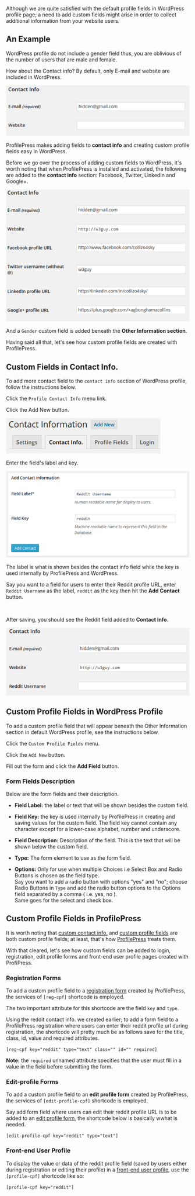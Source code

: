 Although we are quite satisfied with the default profile fields in WordPress profile page; a need to add custom fields might arise in order to collect additional information from your website users.


## An Example

WordPress profile do not include a gender field thus, you are oblivious of the number of users that are male and female.


How about the Contact info? By default, only E-mail and website are included in WordPress.


![WordPress profile contact info](img/wp-profile-contact.png)


ProfilePress makes adding fields to **contact info** and creating custom profile fields easy in WordPress.


Before we go over the process of adding custom fields to WordPress, it's worth noting that when ProfilePress is installed and activated, the following are added to the **contact info** section: Facebook, Twitter, LinkedIn and Google+.


![WordPress profile contact info](img/pp-contact-info.png)


And a `Gender` custom field is added beneath the **Other Information section**.


Having said all that, let's see how custom profile fields are created with ProfilePress.


## Custom Fields in Contact Info.

To add more contact field to the `contact info` section of WordPress profile, follow the instructions below.


Click the `Profile Contact Info` menu link.


Click the Add New button.


![Add a new contact info field to WordPress user profile](img/add-new-contact-info.png)


Enter the field's label and key.


![Adding Reddit as contact info to WordPress user profile](img/add-reddit-contact-field.png)


<div class="hljs">
<p>The label is what is shown besides the contact info field while the key is used internally by ProfilePress and WordPress.</p>

<p>Say you want to a field for users to enter their Reddit profile URL, enter <code>Reddit Username</code> as the label, <code>reddit</code> as the key then hit the <strong>Add Contact</strong> button.</p>
</div><br/>


After saving, you should see the Reddit field added to **Contact Info**.


![Adding Reddit as contact info to WordPress user profile](img/reddit-contact-info.png)



## Custom Profile Fields in WordPress Profile


To add a custom profile field that will appear beneath the Other Information section in default WordPress profile, see the instructions below.


Click the `Custom Profile Fields` menu.


Click the `Add New` button.


Fill out the form and click the **Add Field** button.

### Form Fields Description

Below are the form fields and their description.


* **Field Label:** the label or text that will be shown besides the custom field.


* **Field Key:** the key is used internally by ProfilePress in creating and saving values for the custom field. The field key cannot contain any character except for a lower-case alphabet, number and underscore.


* **Field Description:** Description of the field. This is the text that will be shown below the custom field.


* **Type:** The form element to use as the form field.


* **Options:** Only for use when multiple Choices i.e Select Box and Radio Buttons is chosen as the field type.  
Say you want to add a radio button with options "yes" and "no"; choose Radio Buttons in `Type` and add the radio button options to the Options field separated
by a comma ( i.e. yes, no ).  
Same goes for the select and check box.



## Custom Profile Fields in ProfilePress

It is worth noting that [custom contact info.](#custom-fields-in-contact-info) and [custom profile fields](#custom-profile-fields-in-wordpress-profile) are both custom profile fields; at least, that's how [ProfilePress](http://profilepress.net/pricing/) treats them.


With that cleared, let's see how custom fields can be added to login, registration, edit profile forms and front-end user profile pages created with ProfiPress.


### Registration Forms

To add a custom profile field to a [registration form](../build/registration-form.md) created by ProfilePress, the services of `[reg-cpf]` shortcode is employed.


The two important attribute for this shortcode are the field `key` and `type`.


Using the reddit contact info. we created earlier; to add a form field to a ProfilePress registration where users can enter their reddit profile url during registration, the shortcode will pretty much be as follows save for the title, class, id, value and required attributes.

```
[reg-cpf key="reddit" type="text" class="" id="" required]
```


**Note:** the `required` unnamed attribute specifies that the user must fill in a value in the field before submitting the form.


### Edit-profile Forms

To add a custom profile field to an **edit profile form** created by ProfilePress, the services of `[edit-profile-cpf]` shortcode is employed.


Say add form field where users can edit their reddit profile URL is to be added to an [edit profile form](../build/edit-profile.md), the shortcode below is basically wwhat is needed.


```
[edit-profile-cpf key="reddit" type="text"]
```


### Front-end User Profile

To display the value or data of the reddit profile field (saved by users either during registration or editing their profile) in a [front-end user profile](../build/user-profile.md), use the `[profile-cpf]` shortcode like so:


```
[profile-cpf key="reddit"]
```
